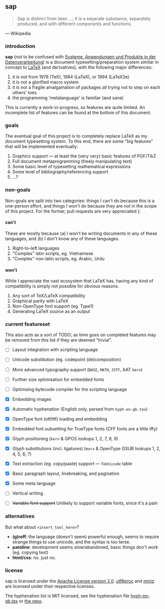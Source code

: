 ## sap

> Sap is distinct from latex ...; it is a separate substance, separately produced, and with different components and functions.

— Wikipedia


### introduction

**sap** (not to be confused with [Systeme, Anwendungen und Produkte in der Datenverarbeitung](https://www.sap.com))
is a document typesetting/preparation system similar in concept to [LaTeX](https://www.latex-project.org) (and
derivatives), with the following major differences:

1. it is not from 1978 (TeX), 1984 (LaTeX), or 1994 (LaTeX2e)
2. it is not a glorified macro system
3. it is not a fragile amalgamation of packages all trying not to step on each others' toes
4. the programming 'metalanguage' is familiar (and sane)

This is currently a work-in-progress, so features are quite limited. An incomplete list of features can
be found at the bottom of this document.

### goals

The eventual goal of this project is to completely replace LaTeX as my document typesetting system. To this end,
there are some "big features" that will be implemented eventually:

1. Graphics support — at least the (very very) basic features of PGF/TikZ
2. Full document metaprogramming (freely manipulating text)
3. Some basic level of typesetting mathematical expressions
4. Some level of bibliography/referencing support
5. ...?

### non-goals
Non-goals are split into two categories: things I can't do because this is a one-person effort, and things
I won't do because they are not in the scope of this project. For the former, pull requests are very appreciated (:

#### can't

These are mostly because (a) I won't be writing documents in any of these languages, and
(b) I don't know any of these languages.

1. Right-to-left languages
2. "Complex" latin scripts, eg. Vietnamese
3. "Complex" non-latin scripts, eg. Arabic, Urdu

#### won't

While I appreciate the vast ecosystem that LaTeX has, having any kind of compatibility is simply not possible for obvious reasons.

1. Any sort of TeX/LaTeX compatibility
2. Graphical parity with LaTeX
3. Non-OpenType font support (eg. Type1)
4. Generating LaTeX source as an output


### current featureset

This also acts as a sort of TODO; as time goes on completed features may be removed from this list if they are deemed "trivial".

- [ ] Layout integration with scripting language
- [ ] Unicode substitution (eg. codepoint (de)composition)
- [ ] More advanced typography support (`BASE`, `MATH`, `JSTF`, AAT `kerx`)
- [ ] Further size optimisation for embedded fonts
- [ ] Optimising bytecode compiler for the scripting language
- [x] Embedding images
- [x] Automatic hyphenation (English only, parsed from `hyph-en-gb.tex`)
- [x] OpenType font (otf/ttf) loading and embedding
- [x] Embedded font subsetting for TrueType fonts (CFF fonts are a little iffy)
- [x] Glyph positioning (`kern` & GPOS lookups 1, 2, 7, 8, 9)
- [x] Glyph substitutions (incl. ligatures) (`morx` & OpenType GSUB lookups 1, 2, 4, 5, 6, 7)
- [x] Text extraction (eg. copy/paste) support — `ToUnicode` table
- [x] Basic paragraph layout, linebreaking, and pagination
- [x] Some meta language
- [ ] Vertical writing
- [ ] ~~Variable font support~~ Unlikely to support variable fonts, since it's a pain


### alternatives

But what about `<insert_tool_here>`?

- **(g)roff**: the language (doesn't seem) powerful enough, seems to require strange things to use unicode, and the syntax is too terse.
- **patoline**: development seems slow/abandoned, basic things don't work (eg. copying text)
- **html/css**: no. just no.


### license

sap is licensed under the [Apache License version 2.0](./LICENSE). [utf8proc](./external/utf8proc/LICENSE.md)
and [miniz](./external/miniz/LICENSE) are licensed under their respective licenses.

The hyphenation list is MIT licensed, see the hyphenation file [hyph-en-gb.tex](./hyph-en-gb.tex) or [the repo](https://github.com/hyphenation/tex-hyphen).
